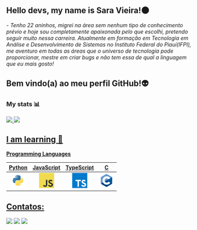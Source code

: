 ## Hello devs, my name is Sara Vieira!🌑
*- Tenho 22 aninhos, migrei na área sem nenhum tipo de conhecimento prévio e hoje sou completamente apaixonada pelo que escolhi, pretendo seguir muito nessa carreira. Atualmente em formação em Tecnologia em Análise e Desenvolvimento de Sistemas no Instituto Federal do Piauí(IFPI), me aventuro em todas as áreas que o universo de tecnologia pode proporcionar, mestre em criar bugs e não tem essa de qual a linguagem que eu mais gosto!*

## Bem vindo(a) ao meu perfil GitHub!👽
### My stats :bar_chart:
<div>
<a href="https://github.com/thedevsara">
<img loading="lazy" height="180em" src="https://github-readme-stats.vercel.app/api/top-langs/?username=thedevsara&layout=compact&langs_count=7&theme=dracula"/>
<img loading="lazy" height="180em" src="https://github-readme-stats.vercel.app/api?username=thedevsara&show_icons=true&theme=dracula&include_all_commits=true&count_private=true"/>
</div>

## I am learning 💪

**Programming Languages**

| Python | JavaScript | TypeScript | C |
|:------:|:----------:|:----------:|:-:|
| <img title="Python" alt="Python" width="40px" src="https://raw.githubusercontent.com/github/explore/master/topics/python/python.png" /> | <img title="JavaScript" alt="JavaScript" width="40px" src="https://raw.githubusercontent.com/github/explore/master/topics/javascript/javascript.png" /> | <img title="Typescript" alt="Typescript" width="40px" src="https://raw.githubusercontent.com/github/explore/main/topics/typescript/typescript.png"/> | <img title="C" alt="C" width="40px" src="https://raw.githubusercontent.com/github/explore/master/topics/c/c.png" /> |


## Contatos:

<div>
<a href="https://instagram.com/saravieira.dev" target="_blank"><img loading="lazy" src="https://img.shields.io/badge/-Instagram-%23E4405F?style=for-the-badge&logo=instagram&logoColor=white" target="_blank"></a>
<a href = "mailto:srbecky02@gmail.com"><img loading="lazy" src="https://img.shields.io/badge/Gmail-D14836?style=for-the-badge&logo=gmail&logoColor=white" target="_blank"></a>
<a href="https://www.linkedin.com/in/sara-vieira-64189b1b3" target="_blank"><img loading="lazy" src="https://img.shields.io/badge/-LinkedIn-%230077B5?style=for-the-badge&logo=linkedin&logoColor=white" target="_blank"></a>   
<div>





